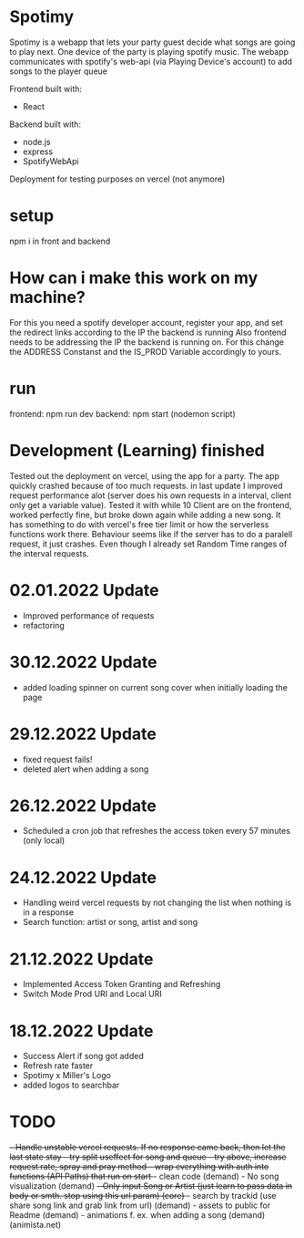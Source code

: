 # Spotimy
Spotimy is a webapp that lets your party guest decide what songs are going to play next.
One device of the party is playing spotify music. The webapp communicates with spotify's web-api (via Playing Device's account) to add songs to the player queue

Frontend built with:
- React

Backend built with:
- node.js
- express
- SpotifyWebApi

Deployment for testing purposes on vercel (not anymore)
# setup

npm i in front and backend

# How can i make this work on my machine?

 For this you need a spotify developer account, register your app, and set the redirect links according to the IP the backend is running
 Also frontend needs to be addressing the IP the backend is running on.
 For this change the ADDRESS Constanst and the IS_PROD Variable accordingly to yours.


# run 
frontend: npm run dev
backend: npm start (nodemon script)

# Development (Learning) finished 
Tested out the deployment on vercel, using the app for a party. The app quickly crashed because of too much requests.
in last update I improved request performance alot (server does his own requests in a interval, client only get a variable value).
Tested it with while 10 Client are on the frontend, worked perfectly fine, but broke down again while adding a new song.
It has something to do with vercel's free tier limit or how the serverless functions work there. Behaviour seems like
if the server has to do a paralell request, it just crashes. Even though I already set Random Time ranges of the interval requests.


# 02.01.2022 Update
- Improved performance of requests
- refactoring

# 30.12.2022 Update
- added loading spinner on current song cover when initially loading the page

# 29.12.2022 Update
- fixed request fails!
- deleted alert when adding a song

# 26.12.2022 Update
- Scheduled a cron job that refreshes the access token every 57 minutes (only local)

# 24.12.2022 Update
- Handling weird vercel requests by not changing the list when nothing is in a response
- Search function: artist or song, artist and song

# 21.12.2022 Update
- Implemented Access Token Granting and Refreshing
- Switch Mode Prod URI and Local URI

# 18.12.2022 Update
- Success Alert if song got added
- Refresh rate faster
- Spotimy x Miller's Logo
- added logos to searchbar


# TODO
<del>
- Handle unstable vercel requests. If no response came back, then let the last state stay
    - try split useffect for song and queue
    - try above, increase request rate, spray and pray method
    - wrap everything with auth into functions (API Paths) that run on start
</del>
- clean code (demand)
- No song visualization (demand)
<del>- Only input Song or Artist (just learn to pass data in body or smth. stop using this url param) (core) </del>
- search by trackid (use share song link and grab link from url) (demand)
- assets to public for Readme (demand)
- animations f. ex. when adding a song (demand) (animista.net)
